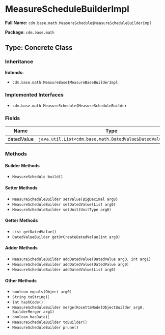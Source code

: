 # MeasureScheduleBuilderImpl

**Full Name:** `cdm.base.math.MeasureSchedule$MeasureScheduleBuilderImpl`

**Package:** `cdm.base.math`

## Type: Concrete Class

### Inheritance

**Extends:**
- `cdm.base.math.MeasureBase$MeasureBaseBuilderImpl`

### Implemented Interfaces

- `cdm.base.math.MeasureSchedule$MeasureScheduleBuilder`

### Fields

| Name | Type | Description |
|------|------|-------------|
| datedValue | `java.util.List<cdm.base.math.DatedValue$DatedValueBuilder>` |  |

### Methods

#### Builder Methods

- `MeasureSchedule build()`

#### Setter Methods

- `MeasureScheduleBuilder setValue(BigDecimal arg0)`
- `MeasureScheduleBuilder setDatedValue(List arg0)`
- `MeasureScheduleBuilder setUnit(UnitType arg0)`

#### Getter Methods

- `List getDatedValue()`
- `DatedValueBuilder getOrCreateDatedValue(int arg0)`

#### Adder Methods

- `MeasureScheduleBuilder addDatedValue(DatedValue arg0, int arg1)`
- `MeasureScheduleBuilder addDatedValue(DatedValue arg0)`
- `MeasureScheduleBuilder addDatedValue(List arg0)`

#### Other Methods

- `boolean equals(Object arg0)`
- `String toString()`
- `int hashCode()`
- `MeasureScheduleBuilder merge(RosettaModelObjectBuilder arg0, BuilderMerger arg1)`
- `boolean hasData()`
- `MeasureScheduleBuilder toBuilder()`
- `MeasureScheduleBuilder prune()`

